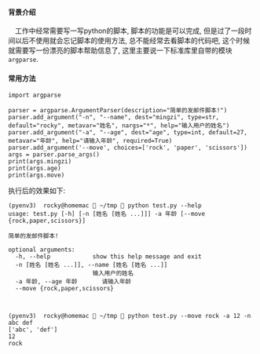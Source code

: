 #### 背景介绍

&emsp;工作中经常需要写一写python的脚本, 脚本的功能是可以完成, 但是过了一段时间以后不使用就会忘记脚本的使用方法, 总不能经常去看脚本的代码吧, 这个时候就需要写一份漂亮的脚本帮助信息了, 这里主要说一下标准库里自带的模块`argparse`.

#### 常用方法

```
import argparse

parser = argparse.ArgumentParser(description="简单的发邮件脚本!")
parser.add_argument("-n", "--name", dest="mingzi", type=str, default="rocky", metavar="姓名", nargs="*", help="输入用户的姓名")
parser.add_argument("-a", "--age", dest="age", type=int, default=27, metavar="年龄", help="请输入年龄", required=True)
parser.add_argument('--move', choices=['rock', 'paper', 'scissors'])
args = parser.parse_args()
print(args.mingzi)
print(args.age)
print(args.move)

```


执行后的效果如下:


```
(pyenv3)  rocky@homemac  ~/tmp  python test.py --help
usage: test.py [-h] [-n [姓名 [姓名 ...]]] -a 年龄 [--move {rock,paper,scissors}]

简单的发邮件脚本!

optional arguments:
  -h, --help            show this help message and exit
  -n [姓名 [姓名 ...]], --name [姓名 [姓名 ...]]
                        输入用户的姓名
  -a 年龄, --age 年龄       请输入年龄
  --move {rock,paper,scissors}



(pyenv3)  rocky@homemac  ~/tmp  python test.py --move rock -a 12 -n abc def
['abc', 'def']
12
rock

```